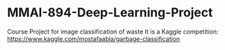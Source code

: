 # MMAI-894-Deep-Learning-Project
Course Project for image classification of waste
It is a Kaggle competition: https://www.kaggle.com/mostafaabla/garbage-classification
